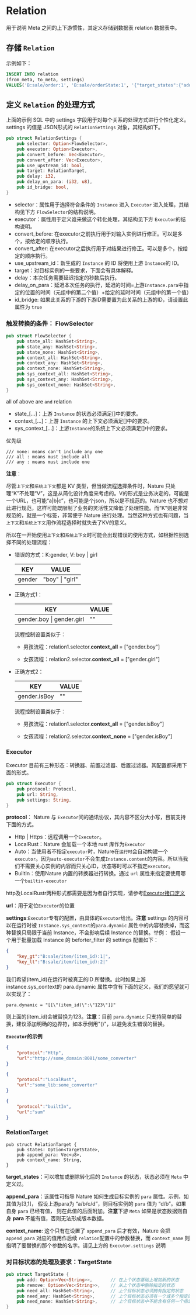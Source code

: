 # Relation

用于说明 Meta 之间的上下游惯性，其定义存储到数据表 relation 数据表中。

## 存储 `Relation`

示例如下：

```sql
INSERT INTO relation
(from_meta, to_meta, settings)
VALUES('B:sale/order:1', 'B:sale/orderState:1', '{"target_states":{"add":["new"]}}');
```

## 定义 `Relation` 的处理方式

上面的示例 SQL 中的 settings 字段用于对每个关系的处理方式进行个性化定义。settings 的值是 JSON形式的 `RelationSettings` 对象，其结构如下。

```rust
pub struct RelationSettings {
    pub selector: Option<FlowSelector>,
    pub executor: Option<Executor>,
    pub convert_before: Vec<Executor>,
    pub convert_after: Vec<Executor>,
    pub use_upstream_id: bool,
    pub target: RelationTarget,
    pub delay: i32,
    pub delay_on_para: (i32, u8),
    pub id_bridge: bool,
}
```

- selector：属性用于选择符合条件的 `Instance` 进入 `Executor` 进入处理，其结构见下方 `FlowSelector`的结构说明。
- executor：属性用于定义谁来做这个转化处理，其结构见下方 `Executor`的结构说明。
- convert_before: 在executor之前执行用于对输入实例进行修正。可以是多个，按给定的顺序执行。
- convert_after: 在executor之后执行用于对结果进行修正。可以是多个，按给定的顺序执行。
- use_upstream_id：新生成的 `Instance` 的 ID 将使用上游 `Instance`的 ID。
- target：对目标实例的一些要求，下面会有具体解释。
- delay：本次任务需要延迟指定的秒数后执行。
- delay_on_para：延迟本次任务的执行，延迟的时间=上游`Instance.para`中指定的位置的时间（元组中的第二个值）+给定的延时时间（元组中的第一个值）
- id_bridge: 如果此关系的下游的下游ID需要置为此关系的上游的ID，请设置此属性为 `true`

### 触发转换的条件： FlowSelector

```rust
pub struct FlowSelector {
    pub state_all: HashSet<String>,
    pub state_any: HashSet<String>,
    pub state_none: HashSet<String>,
    pub context_all: HashSet<String>,
    pub context_any: HashSet<String>,
    pub context_none: HashSet<String>,
    pub sys_context_all: HashSet<String>,
    pub sys_context_any: HashSet<String>,
    pub sys_context_none: HashSet<String>,
}

```


all of above are `and` relation

- state_[...]：上游 `Instance` 的状态必须满足[]中的要求。
- context_[...]：上游 `Instance` 的上下文必须满足[]中的要求。
- sys_context_[...]：上游`Instance`的系统上下文必须满足[]中的要求。

优先级

```
/// none: means can't include any one
/// all : means must include all
/// any : means must include one
```

**注意**：

尽管`上下文`和`系统上下文`都是 KV 类型，但当做流程选择条件时，Nature 只处理“K”不处理“V”，这是从简化设计角度来考虑的。V的形式是业务决定的，可能是一个URL，也可能“a|b|c”，也可能是个json，所以是不规范的。Nature 也不想对此进行规范，这样可能既限制了业务的灵活性又降低了处理性能。而“K”则是非常规范的，就是一个标签，非常便于 Nature 进行处理。当然这种方式也有问题，当`上下文`和`系统上下文`用作流程选择时就失去了KV的意义。

所以在一开始使用`上下文`和`系统上下文`时可能会出现错误的使用方式，如根据性别选择不同的处理流程：

- 错误的方式：K:gender,  V: boy | girl

  | KEY    | VALUE           |
  | ------ | --------------- |
  | gender | "boy" \| "girl" |

- 正确方式1：

  | KEY                       | VALUE |
  | ------------------------- | ----- |
  | gender.boy \| gender.girl | ""    |

  流程控制设置类似于：

  - 男孩流程：relation1.selector.**context_all** = ["gender.boy"]

  - 女孩流程：relation2.selector.**context_all** = ["gender.girl"]

- 正确方式2：

  | KEY          | VALUE |
  | ------------ | ----- |
  | gender.isBoy | ""    |
  
  流程控制设置类似于：
  
  - 男孩流程：relation1.selector.**context_all** = ["gender.isBoy"]
  
  - 女孩流程：relation2.selector.**context_none** = ["gender.isBoy"]

### Executor

Executor 目前有三种形态：转换器、前置过滤器、后置过滤器。其配置都采用下面的形式。

```rust
pub struct Executor {
    pub protocol: Protocol,
    pub url: String,
    pub settings: String,
}
```

**protocol**： Nature 与 `Executor`间的通讯协议，其内容不区分大小写，目前支持下面的方式。

- Http | Https：远程调用一个`Executor`。
- LocalRust：Nature 会加载一个本地 rust 库作为`Executor`
- Auto：当使用者不指定`executor`时，Nature在`运行时`会自动构建一个`executor`。因为`auto-executor`不会生成`Instance.content`的内容。所以当我们不需要关心实例的内容而只关心ID，状态等时可以不指定`executor`。
- BuiltIn：使用Nature 内置的转换器进行转换。通过 `url` 属性来指定要使用哪一个`builtin-executor`

http及LocalRustr两种形式都需要是因为者自行实现，请参考[Executor接口定义](executor.md)

**url**：用于定位`Executor`的位置

**settings**:`Executor`专有的配置，由具体的`Executor`给出。**注意** settings 的内容可以在运行时被 `Instance.sys_context`的`para.dynamic` 属性中的内容替换掉，而这种替换只局限于当前 Instance，不会影响后续 Instance 的替换。举例： 假设一个用于批量加载  Instance 的 beforter_filter 的 settings 配置如下：

```json
{
    "key_gt":"B:sale/item/(item_id):1|",
    "key_lt":"B:sale/item/(item_id):2|"
}
```

我们希望(item_id)在运行时被真正的ID 所替换。此时如果上游 instance.sys_context的 para.dynamic 属性中含有下面的定义，我们的愿望就可以实现了：

```properties
para.dynamic = "[[\"(item_id)\":\"123\"]]"
```

则上面的(item_id)会被替换为123。**注意**：目前 `para.dynamic` 只支持简单的替换，建议添加明确的边界符，如本示例用"()"，以避免发生错误的替换。

**`Executor`的示例**

```json
{
    "protocol":"Http",
    "url":"http://some_domain:8081/some_converter"
}
```

```json
{
    "protocol":"LocalRust",
    "url":"some_lib:some_converter"
}
```

```json
{
    "protocol":"builtIn",
    "url":"sum"
}
```

### RelationTarget

```
pub struct RelationTarget {
    pub states: Option<TargetState>,
    pub append_para: Vec<u8>,
    pub context_name: String,
}
```

**target_states**：可以增加或删除转化后的 `Instance` 的状态，状态必须在 `Meta` 中定义过。

**append_para**：该属性可指导 Nature 如何生成目标实例的 `para` 属性。示例，如其值为[3,1]， 假设上游para为 “a/b/c/d”，则目标实例的 `para` 值为 “d/b”。如果自身 `para` 已经有值， 则在此值的后面附加。**注意**下游 `Meta` 如果是状态数据则自身 **para**  不能有值，否则无法形成版本数据。

**context_name**: 这个只有在设置了 `append_para` 后才有效，Nature 会把 `append_para` 对应的值用作后续 `relation`配置中的参数替换，而 `context_name` 则指明了要替换的那个参数的名字。请见上方的 `Executor.settings` 说明

### 对目标状态的处理及要求：TargetState

```rust
pub struct TargetState {
    pub add: Option<Vec<String>>,		// 在上个状态基础上增加新的状态
    pub remove: Option<Vec<String>>,	// 从上个状态中删除指定的状态
    pub need_all: HashSet<String>,		// 上个目标状态必须拥有指定的状态
    pub need_any: HashSet<String>,		// 上个目标状态必须有一个或多个指定的状态
    pub need_none: HashSet<String>,		// 上个目标状态中不能含有任何一个指定的状态
}
```



